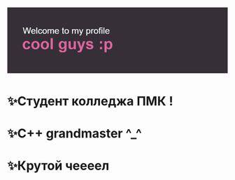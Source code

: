 # ![](https://github.com/k11sann/k11sann/blob/main/header.png) 
# ✨Cтудент колледжа ПМК !
# ✨C++ grandmaster ^_^
# ✨Крутой чеееел

<!---
k11sann/k11sann is a ✨ special ✨ repository because its `README.md` (this file) appears on your GitHub profile.
You can click the Preview link to take a look at your changes.
--->
